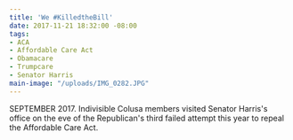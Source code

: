 ```yaml
---
title: 'We #KilledtheBill'
date: 2017-11-21 18:32:00 -08:00
tags:
- ACA
- Affordable Care Act
- Obamacare
- Trumpcare
- Senator Harris
main-image: "/uploads/IMG_0282.JPG"
---
```


SEPTEMBER 2017. Indivisible Colusa members visited Senator Harris's office on the eve of the Republican's third failed attempt this year to repeal the Affordable Care Act. 